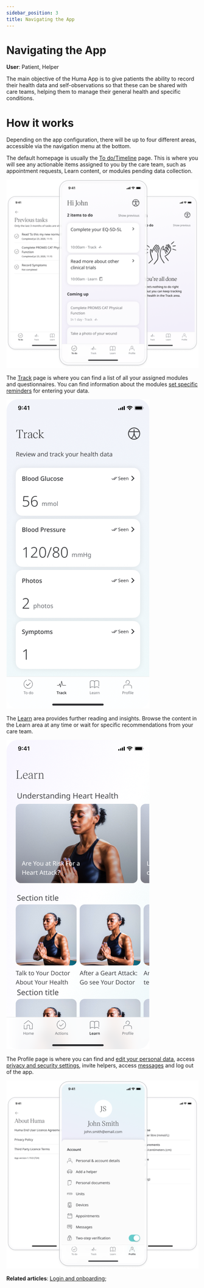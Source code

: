 ```yaml
---
sidebar_position: 3
title: Navigating the App
---
```

# Navigating the App
**User**: Patient, Helper

The main objective of the Huma App is to give patients the ability to record their health data and self-observations so that these can be shared with care teams, helping them to manage their general health and specific conditions.

# How it works​

Depending on the app configuration, there will be up to four different areas, accessible via the navigation menu at the bottom.

The default homepage is usually the [To do/Timeline](../features/to-dos.md) page. This is where you will see any actionable items assigned to you by the care team, such as appointment requests, Learn content, or modules pending data collection.

![To do](../assets/Todo.png)

The [Track](../features/track-modules.md) page is where you can find a list of all your assigned modules and questionnaires. You can find information about the modules [set specific reminders](../features/setting-reminders.md) for entering your data. 

![Track](../assets/Track.png)

The [Learn](../features/learn.md) area provides further reading and insights. Browse the content in the Learn area at any time or wait for specific recommendations from your care team. 

![Learn](../assets/Learn.png)

The Profile page is where you can find and [edit your personal data](./personal-information-account-settings.md), access [privacy and security settings](../features/data-privacy-and-security.md), invite helpers, access [messages](../features/messages.md) and log out of the app.

![Profile](../assets/Profile.png)

**Related articles**: [Login and onboarding](./login-and-onboarding.md); 
